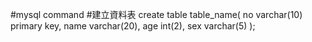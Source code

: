 #mysql command
#建立資料表
create table table_name(
no varchar(10) primary key,
name varchar(20),
age int(2),
sex varchar(5)
);
